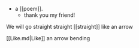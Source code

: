 - a [[poem]].
  - thank you my friend!
  
We will go straight
  straight
  [[straight]] like an arrow

[[Like.md|Like]] an arrow bending

